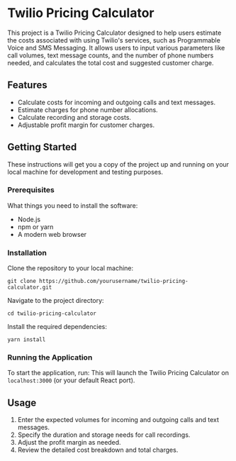 # Twilio Pricing Calculator

This project is a Twilio Pricing Calculator designed to help users estimate the costs associated with using Twilio's services, such as Programmable Voice and SMS Messaging. It allows users to input various parameters like call volumes, text message counts, and the number of phone numbers needed, and calculates the total cost and suggested customer charge.

## Features

- Calculate costs for incoming and outgoing calls and text messages.
- Estimate charges for phone number allocations.
- Calculate recording and storage costs.
- Adjustable profit margin for customer charges.

## Getting Started

These instructions will get you a copy of the project up and running on your local machine for development and testing purposes.

### Prerequisites

What things you need to install the software:

- Node.js
- npm or yarn
- A modern web browser

### Installation

Clone the repository to your local machine:

`git clone https://github.com/yourusername/twilio-pricing-calculator.git`

Navigate to the project directory:

`cd twilio-pricing-calculator`

Install the required dependencies:

`yarn install`

### Running the Application

To start the application, run:
This will launch the Twilio Pricing Calculator on `localhost:3000` (or your default React port).

## Usage

1. Enter the expected volumes for incoming and outgoing calls and text messages.
2. Specify the duration and storage needs for call recordings.
3. Adjust the profit margin as needed.
4. Review the detailed cost breakdown and total charges.
